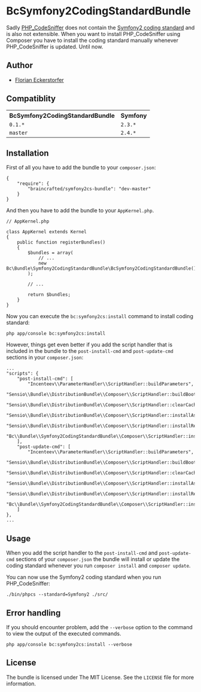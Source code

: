 BcSymfony2CodingStandardBundle
==============================

Sadly [PHP_CodeSniffer](https://github.com/squizlabs/PHP_CodeSniffer) does not contain the [Symfony2 coding standard](https://github.com/opensky/Symfony2-coding-standard) and is also not extensible. When you want to install PHP_CodeSniffer using Composer you have to install the coding standard manually whenever PHP_CodeSniffer is updated. Until now.


Author
------

- [Florian Eckerstorfer](http://florian.ec)


Compatiblity
------------

<table>
  <tr>
    <th>BcSymfony2CodingStandardBundle</th><th>Symfony</th>
  </tr>
  <tr>
    <td><code>0.1.*</code></td><td><code>2.3.*</code></td>
  </tr>
  <tr>
    <td><code>master</code></td><td><code>2.4.*</code></td>
  </tr>
</table>


Installation
------------

First of all you have to add the bundle to your `composer.json`:

    {
        "require": {
            "braincrafted/symfony2cs-bundle": "dev-master"
        }
    }

And then you have to add the bundle to your `AppKernel.php`.

    // AppKernel.php

    class AppKernel extends Kernel
    {
        public function registerBundles()
        {
            $bundles = array(
                // ...
                new Bc\Bundle\Symfony2CodingStandardBundle\BcSymfony2CodingStandardBundle(),
            );

            // ...

            return $bundles;
        }
    }

Now you can execute the `bc:symfony2cs:install` command to install coding standard:

    php app/console bc:symfony2cs:install

However, things get even better if you add the script handler that is included in the bundle to the `post-install-cmd` and `post-update-cmd` sections in your `composer.json`:

    ...
    "scripts": {
        "post-install-cmd": [
            "Incenteev\\ParameterHandler\\ScriptHandler::buildParameters",
            "Sensio\\Bundle\\DistributionBundle\\Composer\\ScriptHandler::buildBootstrap",
            "Sensio\\Bundle\\DistributionBundle\\Composer\\ScriptHandler::clearCache",
            "Sensio\\Bundle\\DistributionBundle\\Composer\\ScriptHandler::installAssets",
            "Sensio\\Bundle\\DistributionBundle\\Composer\\ScriptHandler::installRequirementsFile",
            "Bc\\Bundle\\Symfony2CodingStandardBundle\\Composer\\ScriptHandler::installSymfony2CodingStandards"
        ],
        "post-update-cmd": [
            "Incenteev\\ParameterHandler\\ScriptHandler::buildParameters",
            "Sensio\\Bundle\\DistributionBundle\\Composer\\ScriptHandler::buildBootstrap",
            "Sensio\\Bundle\\DistributionBundle\\Composer\\ScriptHandler::clearCache",
            "Sensio\\Bundle\\DistributionBundle\\Composer\\ScriptHandler::installAssets",
            "Sensio\\Bundle\\DistributionBundle\\Composer\\ScriptHandler::installRequirementsFile",
            "Bc\\Bundle\\Symfony2CodingStandardBundle\\Composer\\ScriptHandler::installSymfony2CodingStandards"
        ]
    },
    ...


Usage
-----

When you add the script handler to the `post-install-cmd` and `post-update-cmd` sections of your `composer.json` the bundle will install or update the coding standard whenever you run `composer install` and `composer update`.

You can now use the Symfony2 coding standard when you run PHP_CodeSniffer:

    ./bin/phpcs --standard=Symfony2 ./src/


Error handling
--------------

If you should encounter problem, add the `--verbose` option to the command to view the output of the executed commands.

    php app/console bc:symfony2cs:install --verbose


License
-------

The bundle is licensed under The MIT License. See the `LICENSE` file for more information.
